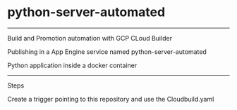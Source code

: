 # python-server-automated
-----------------------

Build and Promotion automation with GCP CLoud Builder

Publishing in a App Engine service named python-server-automated

Python application inside a docker container

---------------------------

Steps

Create a trigger pointing to this repository and use the Cloudbuild.yaml
